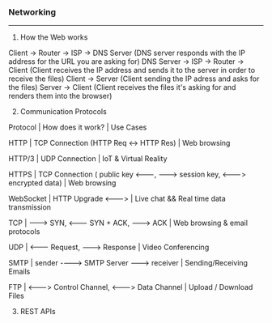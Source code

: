 ### Networking

---

1. How the Web works

Client -> Router -> ISP -> DNS Server (DNS server responds with the IP address for the URL you are asking for)
DNS Server -> ISP -> Router -> Client (Client receives the IP address and sends it to the server in order to receive the files)
Client -> Server (Client sending the IP adress and asks for the files)
Server -> Client (Client receives the files it's asking for and renders them into the browser)

2. Communication Protocols

Protocol | How does it work? | Use Cases

HTTP | TCP Connection (HTTP Req <-> HTTP Res) | Web browsing

HTTP/3 | UDP Connection | IoT & Virtual Reality

HTTPS | TCP Connection ( public key <---, ---> session key, <---> encrypted data) | Web browsing

WebSocket | HTTP Upgrade <---> | Live chat && Real time data transmission

TCP | ---> SYN, <--- SYN + ACK, ---> ACK | Web browsing & email protocols

UDP | <--- Request, ---> Response | Video Conferencing

SMTP | sender ----> SMTP Server ---> receiver | Sending/Receiving Emails

FTP | <---> Control Channel, <---> Data Channel | Upload / Download Files

3. REST APIs
